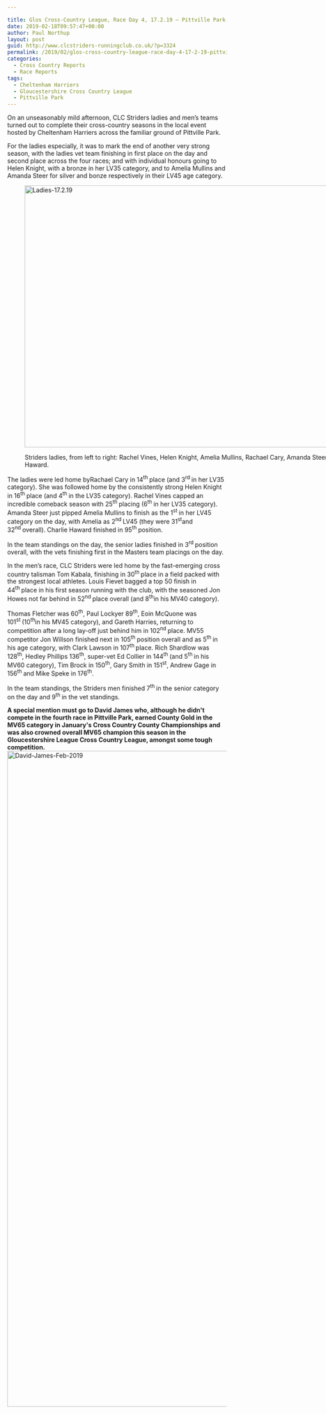 ```yaml
---

title: Glos Cross-Country League, Race Day 4, 17.2.19 – Pittville Park
date: 2019-02-18T09:57:47+00:00
author: Paul Northup
layout: post
guid: http://www.clcstriders-runningclub.co.uk/?p=3324
permalink: /2019/02/glos-cross-country-league-race-day-4-17-2-19-pittville-park/
categories:
  - Cross Country Reports
  - Race Reports
tags:
  - Cheltenham Harriers
  - Gloucestershire Cross Country League
  - Pittville Park
---
```

On an unseasonably mild afternoon, CLC Striders ladies and men’s teams turned out to complete their cross-country seasons in the local event hosted by Cheltenham Harriers across the familiar ground of Pittville Park.

For the ladies especially, it was to mark the end of another very strong season, with the ladies vet team finishing in first place on the day and second place across the four races; and with individual honours going to Helen Knight, with a bronze in her LV35 category, and to Amelia Mullins and Amanda Steer for silver and bonze respectively in their LV45 age category.<figure id="attachment_3326" aria-describedby="caption-attachment-3326" style="width: 800px" class="wp-caption alignnone">

[<img class="wp-image-3326" src="http://www.clcstriders-runningclub.co.uk/wplive/wp-content/uploads/2019/02/Ladies-17.2.19.jpg" alt="Ladies-17.2.19" width="800" height="600" srcset="http://www.clcstriders-runningclub.co.uk/wplive/wp-content/uploads/2019/02/Ladies-17.2.19.jpg 960w, http://www.clcstriders-runningclub.co.uk/wplive/wp-content/uploads/2019/02/Ladies-17.2.19-300x225.jpg 300w, http://www.clcstriders-runningclub.co.uk/wplive/wp-content/uploads/2019/02/Ladies-17.2.19-768x576.jpg 768w" sizes="(max-width: 800px) 100vw, 800px" />](http://www.clcstriders-runningclub.co.uk/wplive/wp-content/uploads/2019/02/Ladies-17.2.19.jpg)<figcaption id="caption-attachment-3326" class="wp-caption-text">Striders ladies, from left to right: Rachel Vines, Helen Knight, Amelia Mullins, Rachael Cary, Amanda Steer and Charlie Haward.</figcaption></figure> 

The ladies were led home byRachael Cary in 14<sup>th </sup>place (and 3<sup>rd </sup>in her LV35 category). She was followed home by the consistently strong Helen Knight in 16<sup>th </sup>place (and 4<sup>th </sup>in the LV35 category). Rachel Vines capped an incredible comeback season with 25<sup>th </sup>placing (6<sup>th </sup>in her LV35 category). Amanda Steer just pipped Amelia Mullins to finish as the 1<sup>st </sup>in her LV45 category on the day, with Amelia as 2<sup>nd </sup>LV45 (they were 31<sup>st</sup>and 32<sup>nd </sup>overall). Charlie Haward finished in 95<sup>th </sup>position.

In the team standings on the day, the senior ladies finished in 3<sup>rd </sup>position overall, with the vets finishing first in the Masters team placings on the day.

In the men’s race, CLC Striders were led home by the fast-emerging cross country talisman Tom Kabala, finishing in 30<sup>th </sup>place in a field packed with the strongest local athletes. Louis Fievet bagged a top 50 finish in 44<sup>th </sup>place in his first season running with the club, with the seasoned Jon Howes not far behind in 52<sup>nd </sup>place overall (and 8<sup>th</sup>in his MV40 category).

Thomas Fletcher was 60<sup>th</sup>, Paul Lockyer 89<sup>th</sup>, Eoin McQuone was 101<sup>st </sup>(10<sup>th</sup>in his MV45 category), and Gareth Harries, returning to competition after a long lay-off just behind him in 102<sup>nd </sup>place. MV55 competitor Jon Willson finished next in 105<sup>th </sup>position overall and as 5<sup>th </sup>in his age category, with Clark Lawson in 107<sup>th </sup>place. Rich Shardlow was 128<sup>th</sup>, Hedley Phillips 136<sup>th</sup>, super-vet Ed Collier in 144<sup>th </sup>(and 5<sup>th </sup>in his MV60 category), Tim Brock in 150<sup>th</sup>, Gary Smith in 151<sup>st</sup>, Andrew Gage in 156<sup>th </sup>and Mike Speke in 176<sup>th</sup>.

In the team standings, the Striders men finished 7<sup>th </sup>in the senior category on the day and 9<sup>th </sup>in the vet standings.

<div dir="auto">
  <strong>A special mention must go to David James who, although he didn't compete in the fourth race in Pittville Park, earned County Gold in the MV65 category in January's Cross Country County Championships and was also crowned overall MV65 champion this season in the Gloucestershire League Cross Country League, amongst some tough competition.</strong>
</div>

<div dir="auto">
</div>

<div dir="auto">
</div>

<div dir="auto">
  <a href="http://www.clcstriders-runningclub.co.uk/wplive/wp-content/uploads/2019/02/David-James-Feb-2019.jpg"><img class="alignnone wp-image-3330" src="http://www.clcstriders-runningclub.co.uk/wplive/wp-content/uploads/2019/02/David-James-Feb-2019.jpg" alt="David-James-Feb-2019" width="800" height="1502" srcset="http://www.clcstriders-runningclub.co.uk/wplive/wp-content/uploads/2019/02/David-James-Feb-2019.jpg 1080w, http://www.clcstriders-runningclub.co.uk/wplive/wp-content/uploads/2019/02/David-James-Feb-2019-160x300.jpg 160w, http://www.clcstriders-runningclub.co.uk/wplive/wp-content/uploads/2019/02/David-James-Feb-2019-768x1442.jpg 768w, http://www.clcstriders-runningclub.co.uk/wplive/wp-content/uploads/2019/02/David-James-Feb-2019-545x1024.jpg 545w" sizes="(max-width: 800px) 100vw, 800px" /></a>
</div>

&nbsp;